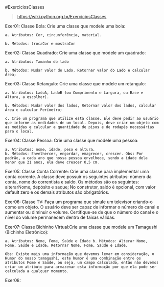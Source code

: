 #ExerciciosClasses
> https://wiki.python.org.br/ExerciciosClasses

Exer01: 
Classe Bola: Crie uma classe que modele uma bola:

    a. Atributos: Cor, circunferência, material.

    b. Métodos: trocaCor e mostraCor

Exer02:
Classe Quadrado: Crie uma classe que modele um quadrado:

    a. Atributos: Tamanho do lado

    b. Métodos: Mudar valor do Lado, Retornar valor do Lado e calcular Área;

Exer03:
Classe Retangulo: Crie uma classe que modele um retangulo:

    a. Atributos: LadoA, LadoB (ou Comprimento e Largura, ou Base e Altura, a escolher).

    b. Métodos: Mudar valor dos lados, Retornar valor dos lados, calcular Área e calcular Perímetro;

    c. Crie um programa que utilize esta classe. Ele deve pedir ao usuário que informe as medidades de um local. Depois, deve criar um objeto com as medidas e calcular a quantidade de pisos e de rodapés necessárias para o local.

Exer04:
Classe Pessoa: Crie uma classe que modele uma pessoa:

    a. Atributos: nome, idade, peso e altura.
    b. Métodos: Envelhercer, engordar, emagrecer, crescer. Obs: Por padrão, a cada ano que nossa pessoa envelhece, sendo a idade dela menor que 21 anos, ela deve crescer 0,5 cm.

Exer05:
Classe Conta Corrente: Crie uma classe para implementar uma conta corrente. A classe deve possuir os seguintes atributos: número da conta, nome do correntista e saldo. Os métodos são os seguintes: alterarNome, depósito e saque; No construtor, saldo é opcional, com valor default zero e os demais atributos são obrigatórios.

Exer06:
Classe TV: Faça um programa que simule um televisor criando-o como um objeto. O usuário deve ser capaz de informar o número do canal e aumentar ou diminuir o volume. Certifique-se de que o número do canal e o nível do volume permanecem dentro de faixas válidas.

Exer07:
Classe Bichinho Virtual:Crie uma classe que modele um Tamagushi (Bichinho Eletrônico):

    a. Atributos: Nome, Fome, Saúde e Idade b. Métodos: Alterar Nome, Fome, Saúde e Idade; Retornar Nome, Fome, Saúde e Idade.

    Obs: Existe mais uma informação que devemos levar em consideração, o Humor do nosso tamagushi, este humor é uma combinação entre os atributos Fome e Saúde, ou seja, um campo calculado, então não devemos criar um atributo para armazenar esta informação por que ela pode ser calculada a qualquer momento.

Exer08:

